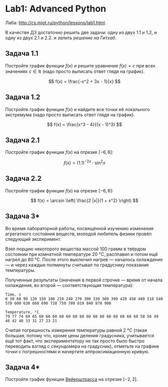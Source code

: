 # Lab1: Advanced Python

Лаба: http://cs.mipt.ru/python/lessons/lab1.html.

В качестве ДЗ достаточно решить две задачи: одну из двух 1.1 и 1.2, и одну из двух 2.1 и 2.2.
и *залить решение на Гитхаб*.


## Задача 1.1

Постройте график функции $f(x)$ и решите уравнение $f(x) = c$ при всех значениях $c \in \mathbb R$ (надо просто выписать ответ глядя на график).

$$
  f(x) = \frac{-x^2 + 3x - 1}{x}
$$


## Задача 1.2

Постройте график функции $f(x)$ и найдите все точки её локального экстремума (надо просто выписать ответ глядя на график).

$$
  f(x) = \frac{x^3 - 4}{(x - 1)^3}
$$


## Задача 2.1

Постройте график функции $f(x)$ на отрезке $[-6, 6]$:

$$
  f(x) = (1.1)^{-2x} \cdot \sin^2 x
$$


## Задача 2.2

Постройте график функции $f(x)$ на отрезке $[-6, 6]$:

$$
  f(x) = \arcsin \left( \frac{2 |x|}{1 + x^2} \right)
$$


## Задача 3*

Во время лабораторной работы, посвящённой изучению изменения агрегатного состояния веществ, молодой любитель физики провёл следующий эксперимент.

Взял порцию некоторого вещества массой 100 грамм в твёрдом состоянии при комнатной температуре 20 °C, расплавил и потом ещё нагрел до 80 °C.
После этого выключил нагрев — началось охлаждение — и через каждые полминуты считывал по градуснику показания температуры.

Полученные результаты (значения в первой строчке — время от начала охлаждения, во второй — соответствующая температура):
```
Time, s
0 30 60 90 120 150 180 210 240 270 300 330 360 390 420 450 480 510 540 570 600 630 660 690 720 750 780 810 840 870 900

Temperature, °C
79 77 74 69 65 60 60 60 60 60 60 60 60 60 60 60 60 60 60 60 58 56 49 46 42 40 33 31 27 23 21
```

Считая погрешность измерения температуры равной 2 °C (такая большая, потому что, кроме цены деления градусника, учитывается ещё тот факт, что экспериментатору не так просто было быстро переводить взгляд с секундомера на градусник), отметьте на графике точки с погрешностями и начертите аппроксимационную кривую.


## Задача 4*

Постройте график функции [Вейерштрасса](https://ru.wikipedia.org/wiki/%D0%A4%D1%83%D0%BD%D0%BA%D1%86%D0%B8%D1%8F_%D0%92%D0%B5%D0%B9%D0%B5%D1%80%D1%88%D1%82%D1%80%D0%B0%D1%81%D1%81%D0%B0) на отрезке $[−2, 2]$.
